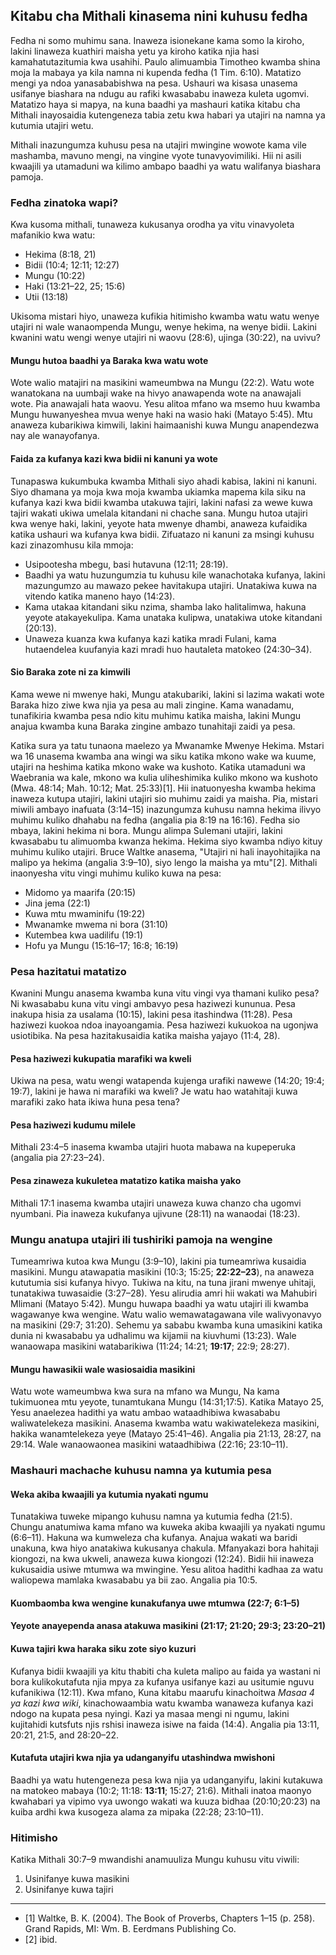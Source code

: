 ## Kitabu cha Mithali kinasema nini kuhusu fedha

Fedha ni somo muhimu sana. Inaweza isionekane kama somo la kiroho, lakini linaweza kuathiri maisha yetu ya kiroho katika njia hasi kamahatutazitumia kwa usahihi. Paulo alimuambia Timotheo kwamba shina moja la mabaya ya kila namna ni kupenda fedha (1 Tim. 6:10). Matatizo mengi ya ndoa yanasababishwa na pesa. Ushauri wa kisasa unasema usifanye biashara na ndugu au rafiki kwasababu inaweza kuleta ugomvi. Matatizo haya si mapya, na kuna baadhi ya mashauri katika kitabu cha Mithali inayosaidia kutengeneza tabia zetu kwa habari ya utajiri na namna ya kutumia utajiri wetu. 

Mithali inazungumza kuhusu pesa na utajiri mwingine wowote kama vile mashamba, mavuno mengi, na vingine vyote tunavyovimiliki. Hii ni asili kwaajili ya utamaduni wa kilimo ambapo baadhi ya watu walifanya biashara pamoja.

### Fedha zinatoka wapi?

Kwa kusoma mithali, tunaweza kukusanya orodha ya vitu vinavyoleta mafanikio kwa watu:

* Hekima (8:18, 21)
* Bidii (10:4; 12:11; 12:27)
* Mungu (10:22)
* Haki (13:21–22, 25; 15:6)
* Utii (13:18)

Ukisoma mistari hiyo, unaweza kufikia hitimisho kwamba watu watu wenye utajiri ni wale wanaompenda Mungu, wenye hekima, na wenye bidii. Lakini kwanini watu wengi wenye utajiri ni waovu (28:6), ujinga (30:22), na uvivu?

#### Mungu hutoa baadhi ya Baraka kwa watu wote

Wote walio matajiri na masikini wameumbwa na Mungu (22:2). Watu wote wanatokana na uumbaji wake na hivyo anawapenda wote na anawajali wote. Pia anawajali hata waovu. Yesu alitoa mfano wa msemo huu kwamba Mungu huwanyeshea mvua wenye haki na wasio haki (Matayo 5:45). Mtu anaweza kubarikiwa kimwili, lakini haimaanishi kuwa Mungu anapendezwa nay ale wanayofanya.

#### Faida za kufanya kazi kwa bidii ni kanuni ya wote

Tunapaswa kukumbuka kwamba Mithali siyo ahadi kabisa, lakini ni kanuni. Siyo dhamana ya moja kwa moja kwamba ukiamka mapema kila siku na kufanya kazi kwa bidii kwamba utakuwa tajiri, lakini nafasi za wewe kuwa tajiri wakati ukiwa umelala kitandani ni chache sana. Mungu hutoa utajiri kwa wenye haki, lakini, yeyote hata mwenye dhambi, anaweza kufaidika katika ushauri wa kufanya kwa bidii. Zifuatazo ni kanuni za msingi kuhusu kazi zinazomhusu kila mmoja:

* Usipootesha mbegu, basi hutavuna (12:11; 28:19).
* Baadhi ya watu huzungumzia tu kuhusu kile wanachotaka kufanya, lakini mazungumzo au mawazo pekee havitakupa utajiri. Unatakiwa kuwa na vitendo katika maneno hayo (14:23).
* Kama utakaa kitandani siku nzima, shamba lako halitalimwa, hakuna yeyote atakayekulipa. Kama unataka kulipwa, unatakiwa utoke kitandani (20:13).
* Unaweza kuanza kwa kufanya kazi katika mradi Fulani, kama hutaendelea kuufanyia kazi mradi huo hautaleta matokeo (24:30–34).

#### Sio Baraka zote ni za kimwili

Kama wewe ni mwenye haki, Mungu atakubariki, lakini si lazima wakati wote Baraka hizo ziwe kwa njia ya pesa au mali zingine. Kama wanadamu, tunafikiria kwamba pesa ndio kitu muhimu katika maisha, lakini Mungu anajua kwamba kuna Baraka zingine ambazo tunahitaji zaidi ya pesa.

Katika sura ya tatu tunaona maelezo ya Mwanamke Mwenye Hekima. Mstari wa 16 unasema kwamba ana wingi wa siku katika mkono wake wa kuume, utajiri na heshima katika mkono wake wa kushoto. Katika utamaduni wa Waebrania wa kale, mkono wa kulia uliheshimika kuliko mkono wa kushoto (Mwa. 48:14; Mah. 10:12; Mat. 25:33)[1]. Hii inatuonyesha kwamba hekima inaweza kutupa utajiri, lakini utajiri sio muhimu zaidi ya maisha. Pia, mistari miwili ambayo inafuata (3:14–15) inazungumza kuhusu namna hekima ilivyo muhimu kuliko dhahabu na fedha (angalia pia 8:19 na 16:16). Fedha sio mbaya, lakini hekima ni bora. Mungu alimpa Sulemani utajiri, lakini kwasababu tu alimuomba kwanza hekima. Hekima siyo kwamba ndiyo kituy muhimu kuliko utajiri. Bruce Waltke anasema, "Utajiri ni hali inayohitajika na malipo ya hekima (angalia 3:9–10), siyo lengo la maisha ya mtu"[2]. Mithali inaonyesha vitu vingi muhimu kuliko kuwa na pesa:

* Midomo ya maarifa (20:15)
* Jina jema (22:1)
* Kuwa mtu mwaminifu (19:22)
* Mwanamke mwema ni bora (31:10)
* Kutembea kwa uadilifu (19:1)
* Hofu ya Mungu (15:16–17; 16:8; 16:19)

### Pesa hazitatui matatizo

Kwanini Mungu anasema kwamba kuna vitu vingi vya thamani kuliko pesa? Ni kwasababu kuna vitu vingi ambavyo pesa haziwezi kununua. Pesa inakupa hisia za usalama (10:15), lakini pesa itashindwa (11:28). Pesa haziwezi kuokoa ndoa inayoangamia. Pesa haziwezi kukuokoa na ugonjwa usiotibika. Na pesa hazitakusaidia katika maisha yajayo (11:4, 28).

#### Pesa haziwezi kukupatia marafiki wa kweli

Ukiwa na pesa, watu wengi watapenda kujenga urafiki nawewe (14:20; 19:4; 19:7), lakini je hawa ni marafiki wa kweli? Je watu hao watahitaji kuwa marafiki zako hata ikiwa huna pesa tena?

#### Pesa haziwezi kudumu milele

Mithali 23:4–5 inasema kwamba utajiri huota mabawa na kupeperuka (angalia pia 27:23–24).

#### Pesa zinaweza kukuletea matatizo katika maisha yako

Mithali 17:1 inasema kwamba utajiri unaweza kuwa chanzo cha ugomvi nyumbani. Pia inaweza kukufanya ujivune (28:11) na wanaodai (18:23). 

### Mungu anatupa utajiri ili tushiriki pamoja na wengine

Tumeamriwa kutoa kwa Mungu (3:9–10), lakini pia tumeamriwa kusaidia masikini. Mungu atawapatia masikini (10:3; 15:25; **22:22–23**), na anaweza kututumia sisi kufanya hivyo. Tukiwa na kitu, na tuna jirani mwenye uhitaji, tunatakiwa tuwasaidie (3:27–28). Yesu alirudia amri hii wakati wa Mahubiri Mlimani (Matayo 5:42). Mungu huwapa baadhi ya watu utajiri ili kwamba wagawanye kwa wengine. Watu walio wemawatagawana vile walivyonavyo na masikini (29:7; 31:20). Sehemu ya sababu kwamba kuna umasikini katika dunia ni kwasababu ya udhalimu wa kijamii na kiuvhumi (13:23). Wale wanaowapa masikini watabarikiwa (11:24; 14:21; **19:17**; 22:9; 28:27).

#### Mungu hawasikii wale wasiosaidia masikini

Watu wote wameumbwa kwa sura na mfano wa Mungu, Na kama tukimuonea mtu yeyote, tunamtukana Mungu (14:31;17:5). Katika Matayo 25, Yesu anaelezea hadithi ya watu ambao wataadhibiwa kwasababu waliwatelekeza masikini. Anasema kwamba watu wakiwatelekeza masikini, hakika wanamtelekeza yeye (Matayo 25:41–46). Angalia pia 21:13, 28:27, na 29:14. Wale wanaowaonea masikini wataadhibiwa (22:16; 23:10–11).

### Mashauri machache kuhusu namna ya kutumia pesa

#### Weka akiba kwaajili ya kutumia nyakati ngumu

Tunatakiwa tuweke mipango kuhusu namna ya kutumia fedha (21:5). Chungu anatumiwa kama mfano wa kuweka akiba kwaajili ya nyakati ngumu (6:6–11). Hakuna wa kumweleza cha kufanya. Anajua wakati wa baridi unakuna, kwa hiyo anatakiwa kukusanya chakula. Mfanyakazi bora hahitaji kiongozi, na kwa ukweli, anaweza kuwa kiongozi (12:24). Bidii hii inaweza kukusaidia usiwe mtumwa wa mwingine. Yesu alitoa hadithi kadhaa za watu waliopewa mamlaka kwasababu ya bii zao. Angalia pia 10:5.

#### Kuombaomba kwa wengine kunakufanya uwe mtumwa (22:7; 6:1–5)

#### Yeyote anayependa anasa atakuwa masikini (21:17; 21:20; 29:3; 23:20–21)

#### Kuwa tajiri kwa haraka siku zote siyo kuzuri

Kufanya bidii kwaajili ya kitu thabiti cha kuleta malipo au faida ya wastani ni bora kulikokutafuta njia mpya za kufanya usifanye kazi au usitumie nguvu kufanikiwa (12:11). Kwa mfano, Kuna kitabu maarufu kinachoitwa _Masaa 4 ya kazi kwa wiki_, kinachowaambia watu kwamba wanaweza kufanya kazi ndogo na kupata pesa nyingi. Kazi ya masaa mengi ni ngumu, lakini kujitahidi kutsfuts njis rshisi inaweza isiwe na faida (14:4). Angalia pia 13:11, 20:21, 21:5, and 28:20–22.

#### Kutafuta utajiri kwa njia ya udanganyifu utashindwa mwishoni

Baadhi ya watu hutengeneza pesa kwa njia ya udanganyifu, lakini kutakuwa na matokeo mabaya (10:2; 11:18: **13:11**; 15:27; 21:6). Mithali inatoa maonyo kwahabari ya vipimo vya uwongo wakati wa kuuza bidhaa (20:10;20:23) na kuiba ardhi kwa kusogeza alama za mipaka (22:28; 23:10–11).

### Hitimisho

Katika Mithali 30:7–9 mwandishi anamuuliza Mungu kuhusu vitu viwili:

1. Usinifanye kuwa masikini
2. Usinifanye kuwa tajiri

---------------------------------------------------------------------------------------------------

* [1] Waltke, B. K. (2004). The Book of Proverbs, Chapters 1–15 (p. 258). Grand Rapids, MI: Wm. B. Eerdmans Publishing Co.
* [2] ibid.

